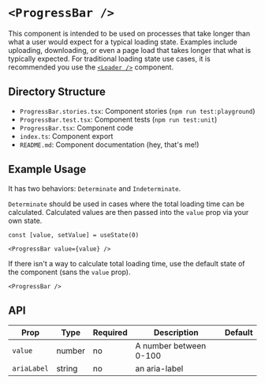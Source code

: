 # `<ProgressBar />`

This component is intended to be used on processes that take longer than what a user would expect for a typical loading state. Examples include uploading, downloading, or even a page load that takes longer that what is typically expected. For traditional loading state use cases, it is recommended you use the [`<Loader />`](../Loader/README.md) component.
## Directory Structure

- `ProgressBar.stories.tsx`: Component stories (`npm run test:playground`)
- `ProgressBar.test.tsx`: Component tests (`npm run test:unit`)
- `ProgressBar.tsx`: Component code
- `index.ts`: Component export
- `README.md`: Component documentation (hey, that's me!)

## Example Usage

It has two behaviors: `Determinate` and `Indeterminate`. 

`Determinate` should be used in cases where the total loading time can be calculated. Calculated values are then passed into the `value` prop via your own state. 

```tsx
const [value, setValue] = useState(0)

<ProgressBar value={value} />
```


If there isn't a way to calculate total loading time, use the default state of the component (sans the `value` prop).

```tsx
<ProgressBar />
```


## API

| Prop        | Type   | Required | Description            | Default   |
| ----------- | ------ | -------- | ---------------------- | --------- |
| `value`     | number | no       | A number between 0-100 |           |
| `ariaLabel` | string | no       | an aria-label          |           |
